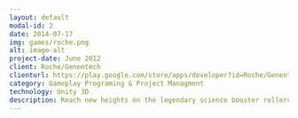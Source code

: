 ```yaml
---
layout: default
modal-id: 2
date: 2014-07-17
img: games/roche.png
alt: image-alt
project-date: June 2012
client: Roche/Genentech
clienturl: https://play.google.com/store/apps/developer?id=Roche/Genentech
category: Gameplay Programing & Project Managment
technology: Unity 3D
description: Reach new heights on the legendary science booster rollercoaster game and win great prizes.<br/><a href="https://play.google.com/store/apps/details?id=com.roche.scienceboosteren">Google Play</a>
---
```

